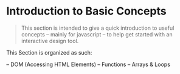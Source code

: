 # Introduction to Basic Concepts

> This section is intended to give a quick introduction to useful concepts – mainly for javascript – to help get started with an interactive design tool.

This Section is organized as such:

– DOM (Accessing HTML Elements)
– Functions
– Arrays & Loops


